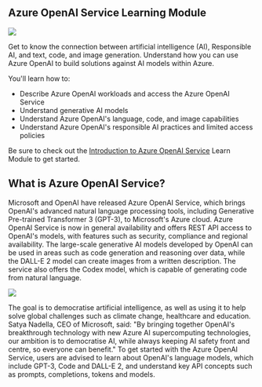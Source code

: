 ## Azure OpenAI Service Learning Module

![](intro-to-openai.png)


Get to know the connection between artificial intelligence (AI), Responsible AI, and text, code, and image generation. Understand how you can use Azure OpenAI to build solutions against AI models within Azure.

You'll learn how to:

- Describe Azure OpenAI workloads and access the Azure OpenAI Service
- Understand generative AI models
- Understand Azure OpenAI's language, code, and image capabilities
- Understand Azure OpenAI's responsible AI practices and limited access policies

Be sure to check out the [Introduction to Azure OpenAI Service](ttps://learn.microsoft.com/en-us/training/modules/explore-azure-openai) Learn Module to get started.

## What is Azure OpenAI Service?

Microsoft and OpenAI have released Azure OpenAI Service, which brings OpenAI's advanced natural language processing tools, including Generative Pre-trained Transformer 3 (GPT-3), to Microsoft's Azure cloud. Azure OpenAI Service is now in general availability and offers REST API access to OpenAI's models, with features such as security, compliance and regional availability. The large-scale generative AI models developed by OpenAI can be used in areas such as code generation and reasoning over data, while the DALL-E 2 model can create images from a written description. The service also offers the Codex model, which is capable of generating code from natural language.

![](image.png)

The goal is to democratise artificial intelligence, as well as using it to help solve global challenges such as climate change, healthcare and education. Satya Nadella, CEO of Microsoft, said: "By bringing together OpenAI's breakthrough technology with new Azure AI supercomputing technologies, our ambition is to democratise AI, while always keeping AI safety front and centre, so everyone can benefit." To get started with the Azure OpenAI Service, users are advised to learn about OpenAI's language models, which include GPT-3, Code and DALL-E 2, and understand key API concepts such as prompts, completions, tokens and models.

